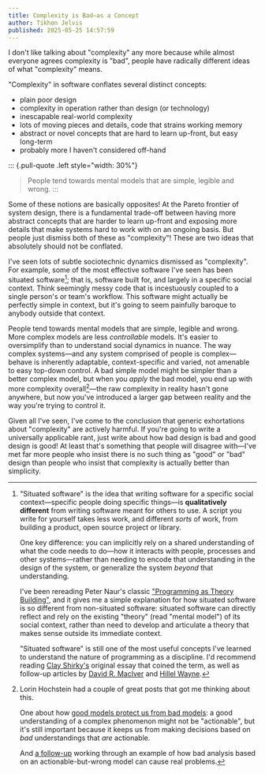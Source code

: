```yaml
---
title: Complexity is Bad—as a Concept
author: Tikhon Jelvis
published: 2025-05-25 14:57:59
---
```


I don't like talking about "complexity" any more because while almost everyone agrees complexity is "bad", people have radically different ideas of what "complexity" means.

"Complexity" in software conflates several distinct concepts:

  - plain poor design
  - complexity in operation rather than design (or technology)
  - inescapable real-world complexity
  - lots of moving pieces and details, code that strains working memory
  - abstract or novel concepts that are hard to learn up-front, but easy long-term
  - probably more I haven't considered off-hand

::: {.pull-quote .left style="width: 30%"}
> People tend towards mental models that are simple, legible and wrong.
:::

Some of these notions are basically opposites! At the Pareto frontier of system design, there is a fundamental trade-off between having more abstract concepts that are harder to learn up-front and exposing more details that make systems hard to work with on an ongoing basis. But people just dismiss both of these as "complexity"! These are two ideas that absolutely should not be conflated.

<!--more-->

I've seen lots of subtle sociotechnic dynamics dismissed as "complexity". For example, some of the most effective software I've seen has been situated software[^situated-software]; that is, software built for, and largely in a specific social context. Think seemingly messy code that is incestuously coupled to a single person's or team's workflow. This software might actually be perfectly simple in context, but it's going to seem painfully baroque to anybody outside that context.

[^situated-software]: "Situated software" is the idea that writing software for a specific social context—specific people doing specific things—is **qualitatively different** from writing software meant for others to use. A script you write for yourself takes less work, and different *sorts* of work, from building a product, open source project or library.

    One key difference: you can implicitly rely on a shared understanding of what the code needs to do—how it interacts with people, processes and other systems—rather than needing to encode that understanding in the design of the system, or generalize the system *beyond* that understanding.

    I've been rereading Peter Naur's classic ["Programming as Theory Building"][theory-building], and it gives me a simple explanation for how situated software is so different from non-situated software: situated software can directly reflect and rely on the existing "theory" (read "mental model") of its social context, rather than need to develop and articulate a theory that makes sense outside its immediate context.

    "Situated software" is still one of the most useful concepts I've learned to understand the nature of programming as a discipline. I'd recommend reading [Clay Shirky's][shirky] original essay that coined the term, as well as follow-up articles by [David R. MacIver][maciver] and [Hillel Wayne][wayne].

[shirky]: https://gwern.net/doc/technology/2004-03-30-shirky-situatedsoftware.html
[maciver]: https://www.drmaciver.com/2018/11/situated-software/
[wayne]: https://buttondown.com/hillelwayne/archive/situated-software/

[theory-building]: https://pages.cs.wisc.edu/~remzi/Naur.pdf

People tend towards mental models that are simple, legible and wrong. More complex models are less *controllable* models. It's easier to oversimplify than to understand social dynamics in nuance. The way complex systems—and any system comprised of people is complex—behave is inherently adaptable, context-specific and varied, not amenable to easy top-down control. A bad simple model might be simpler than a better complex model, but when you *apply* the bad model, you end up with more complexity overall[^bad-models]—the raw complexity in reality hasn't gone anywhere, but now you've introduced a larger gap between reality and the way you're trying to control it.

[^bad-models]: Lorin Hochstein had a couple of great posts that got me thinking about this.

    One about how [good models protect us from bad models][good-models]: a good understanding of a complex phenomenon might not be "actionable", but it's still important because it keeps us from making decisions based on *bad* understandings that *are* actionable.

    And [a follow-up][bad-analysis] working through an example of how bad analysis based on an actionable-but-wrong model can cause real problems.

[good-models]: https://surfingcomplexity.blog/2025/04/15/good-models-protect-us-from-bad-models/

[bad-analysis]: https://surfingcomplexity.blog/2025/05/10/when-a-bad-analysis-is-worse-than-none-at-all/

Given all I've seen, I've come to the conclusion that generic exhortations about "complexity" are actively harmful. If you're going to write a universally applicable rant, just write about how bad design is bad and good design is good! At least that's something that people will disagree with—I've met far more people who insist there is no such thing as "good" or "bad" design than people who insist that complexity is actually better than simplicity.
